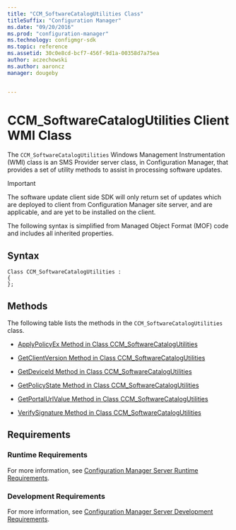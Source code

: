```yaml
---
title: "CCM_SoftwareCatalogUtilities Class"
titleSuffix: "Configuration Manager"
ms.date: "09/20/2016"
ms.prod: "configuration-manager"
ms.technology: configmgr-sdk
ms.topic: reference
ms.assetid: 30c0e8cd-bcf7-456f-9d1a-00358d7a75ea
author: aczechowski
ms.author: aaroncz
manager: dougeby


---
```

# CCM_SoftwareCatalogUtilities Client WMI Class
The `CCM_SoftwareCatalogUtilities` Windows Management Instrumentation (WMI) class is an SMS Provider server class, in Configuration Manager, that provides a set of utility methods to assist in processing software updates.  

> [!IMPORTANT]
>  The software update client side SDK will only return set of updates which are deployed to client from Configuration Manager site server, and are applicable, and are yet to be installed on the client.  

 The following syntax is simplified from Managed Object Format (MOF) code and includes all inherited properties.  

## Syntax  

```  
Class CCM_SoftwareCatalogUtilities :    
{  
};  
```  

## Methods  
 The following table lists the methods in the `CCM_SoftwareCatalogUtilities` class.  

-   [ApplyPolicyEx Method in Class CCM_SoftwareCatalogUtilities](../../../../../develop/reference/core/clients/sdk/applypolicyex-method-in-class-ccm_softwarecatalogutilities.md)  

-   [GetClientVersion Method in Class CCM_SoftwareCatalogUtilities](../../../../../develop/reference/core/clients/sdk/getclientversion-method-in-class-ccm_softwarecatalogutilities.md)  

-   [GetDeviceId Method in Class CCM_SoftwareCatalogUtilities](../../../../../develop/reference/core/clients/sdk/getdeviceid-method-in-class-ccm_softwarecatalogutilities.md)  

-   [GetPolicyState Method in Class CCM_SoftwareCatalogUtilities](../../../../../develop/reference/core/clients/sdk/getpolicystate-method-in-class-ccm_softwarecatalogutilities.md)  

-   [GetPortalUrlValue Method in Class CCM_SoftwareCatalogUtilities](../../../../../develop/reference/core/clients/sdk/getportalurlvalue-method-in-class-ccm_softwarecatalogutilities.md)  

-   [VerifySignature Method in Class CCM_SoftwareCatalogUtilities](../../../../../develop/reference/core/clients/sdk/verifysignature-method-in-class-ccm_softwarecatalogutilities.md)  


## Requirements  

### Runtime Requirements  
 For more information, see [Configuration Manager Server Runtime Requirements](../../../../../develop/core/reqs/server-runtime-requirements.md).  

### Development Requirements  
 For more information, see [Configuration Manager Server Development Requirements](../../../../../develop/core/reqs/server-development-requirements.md).  
